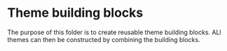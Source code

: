 # Theme building blocks

The purpose of this folder is to create reusable theme building blocks. ALl themes can then be constructed by combining the building blocks.

